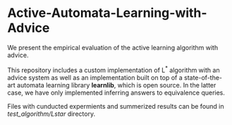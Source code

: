 # Active-Automata-Learning-with-Advice

We present the empirical evaluation of the active learning algorithm with advice.

This repository includes a custom implementation of L<sup>*</sup> algorithm with an advice system as well as an implementation built on top of a state-of-the-art automata learning library **learnlib**, which is open source. In the latter case, we have
only implemented inferring answers to equivalence queries.

Files with cunducted expermients and summerized results can be found in *test_algorithm/Lstar* directory. 